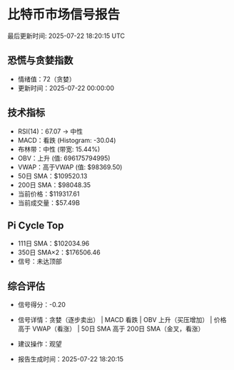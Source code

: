 # 比特币市场信号报告

最后更新时间: 2025-07-22 18:20:15 UTC

## 恐慌与贪婪指数
- 情绪值：72（贪婪）
- 更新时间：2025-07-22 00:00:00

## 技术指标
- RSI(14)：67.07 → 中性
- MACD：看跌 (Histogram: -30.04)
- 布林带：中性 (带宽: 15.44%)
- OBV：上升 (值: 696175794995)
- VWAP：高于VWAP (值: $98369.50)
- 50日 SMA：$109520.13
- 200日 SMA：$98048.35
- 当前价格：$119317.61
- 当前成交量：$57.49B

## Pi Cycle Top
- 111日 SMA：$102034.96
- 350日 SMA×2：$176506.46
- 信号：未达顶部

## 综合评估
- 信号得分：-0.20
- 信号详情：贪婪（逐步卖出） | MACD 看跌 | OBV 上升（买压增加） | 价格高于 VWAP（看涨） | 50日 SMA 高于 200日 SMA（金叉，看涨）
- 建议操作：观望

- 报告生成时间：2025-07-22 18:20:15